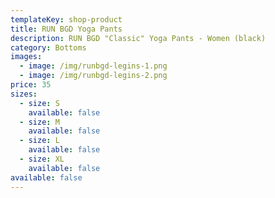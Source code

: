 ```yaml
---
templateKey: shop-product
title: RUN BGD Yoga Pants
description: RUN BGD "Classic" Yoga Pants - Women (black)
category: Bottoms
images:
  - image: /img/runbgd-legins-1.png
  - image: /img/runbgd-legins-2.png
price: 35
sizes:
  - size: S
    available: false
  - size: M
    available: false
  - size: L
    available: false
  - size: XL
    available: false
available: false
---
```

